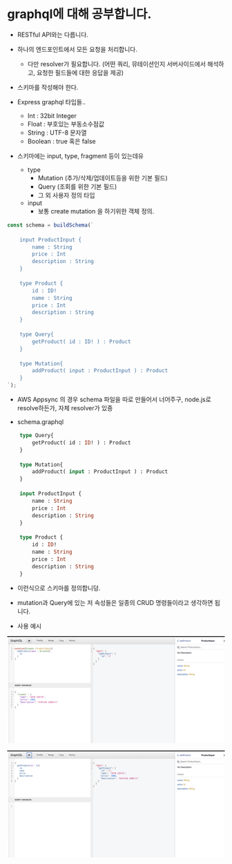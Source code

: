 # graphql에 대해 공부합니다.

- RESTful API와는 다릅니다.
- 하나의 엔드포인트에서 모든 요청을 처리합니다.
    - 다만 resolver가 필요합니다. (어떤 쿼리, 뮤테이션인지 서버사이드에서 해석하고, 요청한 필드들에 대한 응답을 제공)

- 스키마를 작성해야 한다.

- Express graphql 타입들..
    - Int : 32bit Integer
    - Float : 부호있는 부동소수점값
    - String : UTF-8 문자열
    - Boolean : true 혹은 false

- 스키마에는 input, type, fragment 등이 있는데유
    - type
        - Mutation (추가/삭제/업데이트등을 위한 기본 필드)
        - Query (조회를 위한 기본 필드)
        - 그 외 사용자 정의 타입
    - input
        - 보통 create mutation 을 하기위한 객체 정의.

```js
const schema = buildSchema(`

    input ProductInput {
        name : String
        price : Int
        description : String
    }

    type Product {
        id : ID!
        name : String
        price : Int
        description : String
    }

    type Query{
        getProduct( id : ID! ) : Product
    }

    type Mutation{
        addProduct( input : ProductInput ) : Product
    }
`);

```

- AWS Appsync 의 경우 schema 파일을 따로 만들어서 너어주구, node.js로 resolve하든가, 자체 resolver가 있죵

- schema.graphql

```graphql
    type Query{
        getProduct( id : ID! ) : Product
    }

    type Mutation{
        addProduct( input : ProductInput ) : Product
    }

    input ProductInput {
        name : String
        price : Int
        description : String
    }

    type Product {
        id : ID!
        name : String
        price : Int
        description : String
    }

```

- 이런식으로 스키마를 정의합니덩.

- mutation과 Query에 있는 저 속성들은 일종의 CRUD 명령들이라고 생각하면 됩니다.

- 사용 예시

![1](images/mutation_add.png)

![2](images/query.png)